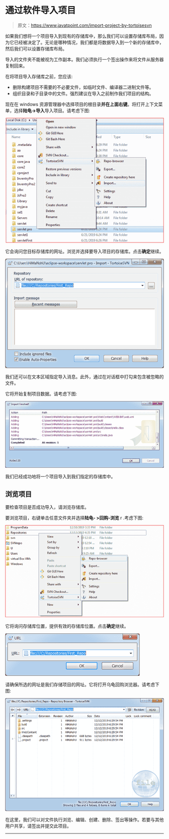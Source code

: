 # 通过软件导入项目

> 原文：<https://www.javatpoint.com/import-project-by-tortoisesvn>

如果我们想将一个项目导入到现有的存储库中，那么我们可以设置存储库布局，因为它已经被决定了。无论是哪种情况，我们都是将数据导入到一个新的存储库中，然后我们可以设置存储库布局。

导入的文件夹不能被视为工作副本。我们必须执行一个签出操作来将文件从服务器复制回来。

在将项目导入存储库之前，您应该:

*   删除构建项目不需要的不必要文件，如临时文件、编译器二进制文件等。
*   组织目录和子目录中的文件。强烈建议在导入之前制作我们项目的结构。

现在在 windows 资源管理器中选择项目的根目录**并在上面右键**。将打开上下文菜单，选择**陆龟→导入**导入项目。请考虑下图:

![Import a Project by TortoiseSVN](img/c593176c7955c0df47d3cb222a892f57.png)

它会询问您目标存储库的网址。浏览并选择要导入项目的存储库。点击**确定**继续。

![Import a Project by TortoiseSVN](img/12caead122ffb36081a297847242d6af.png)

我们还可以在文本区域指定导入消息。此外，通过在对话框中打勾来包含被忽略的文件。

它将开始复制项目数据。请考虑下图:

![Import a Project by TortoiseSVN](img/691f239e8086f57b925658fb6e3a72dc.png)

我们已经成功地将一个项目导入到我们指定的存储库中。

## 浏览项目

要检查项目是否成功导入，请浏览存储库。

要浏览项目，右键单击任意文件夹并选择**陆龟- >回购-浏览** r .考虑下图:

![Import a Project by TortoiseSVN](img/080de7b2223f42befa50e66d4d009023.png)

它将询问存储库位置，提供有效的存储库位置。点击**确定**继续。

![Import a Project by TortoiseSVN](img/0446352581ef9382ab40c4c01f3b25f3.png)

请确保所选的网址是我们存储项目的网址。它将打开乌龟回购浏览器。请考虑下图:

![Import a Project by TortoiseSVN](img/e7ba7da7bebaf4257db8836007912e0b.png)

在这里，我们可以对文件执行浏览、编辑、创建、删除、签出等操作。若要与其他用户共享，请签出并提交此项目。

* * *
